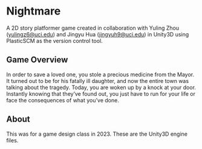 # Nightmare
A 2D story platformer game created in collaboration with Yuling Zhou (yulingz6@uci.edu) and Jingyu Hua (jingyuh9@uci.edu) in Unity3D using PlasticSCM as the version control tool.

## Game Overview
In order to save a loved one, you stole a precious medicine from the Mayor. It turned out to be for his fatally ill daughter, and now the entire town was talking about the tragedy. Today, you are woken up by a knock at your door. Instantly knowing that they’ve found out, you just have to run for your life or face the consequences of what you’ve done.

## About
This was for a game design class in 2023. These are the Unity3D engine files.
